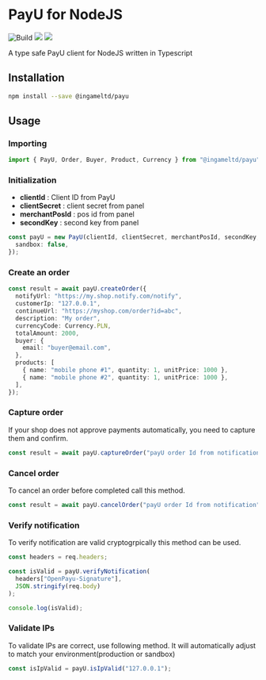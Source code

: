 # PayU for NodeJS

![Build](https://github.com/ingameltd/payu/workflows/Build/badge.svg) ![](https://img.shields.io/npm/v/@ingameltd/payu) ![](https://img.shields.io/github/last-commit/ingameltd/payu)

A type safe PayU client for NodeJS written in Typescript

## Installation

```bash
npm install --save @ingameltd/payu
```

## Usage

### Importing

```typescript
import { PayU, Order, Buyer, Product, Currency } from "@ingameltd/payu";
```

### Initialization

- **clientId** : Client ID from PayU
- **clientSecret** : client secret from panel
- **merchantPosId** : pos id from panel
- **secondKey** : second key from panel

```typescript
const payU = new PayU(clientId, clientSecret, merchantPosId, secondKey, {
  sandbox: false,
});
```

### Create an order

```typescript
const result = await payU.createOrder({
  notifyUrl: "https://my.shop.notify.com/notify",
  customerIp: "127.0.0.1",
  continueUrl: "https://myshop.com/order?id=abc",
  description: "My order",
  currencyCode: Currency.PLN,
  totalAmount: 2000,
  buyer: {
    email: "buyer@email.com",
  },
  products: [
    { name: "mobile phone #1", quantity: 1, unitPrice: 1000 },
    { name: "mobile phone #2", quantity: 1, unitPrice: 1000 },
  ],
});
```

### Capture order

If your shop does not approve payments automatically, you need to capture them and confirm.

```typescript
const result = await payU.captureOrder("payU order Id from notification");
```

### Cancel order

To cancel an order before completed call this method.

```typescript
const result = await payU.cancelOrder("payU order Id from notification");
```

### Verify notification

To verify notification are valid cryptogrpically this method can be used.

```typescript
const headers = req.headers;

const isValid = payU.verifyNotification(
  headers["OpenPayu-Signature"],
  JSON.stringify(req.body)
);

console.log(isValid);
```

### Validate IPs

To validate IPs are correct, use following method. It will automatically adjust to match
your environment(production or sandbox)

```typescript
const isIpValid = payU.isIpValid("127.0.0.1");
```
